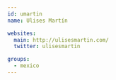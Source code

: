 ```yaml
---
id: umartin
name: Ulises Martín

websites:
  main: http://ulisesmartin.com/
  twitter: ulisesmartin

groups:
  - mexico
---
```

